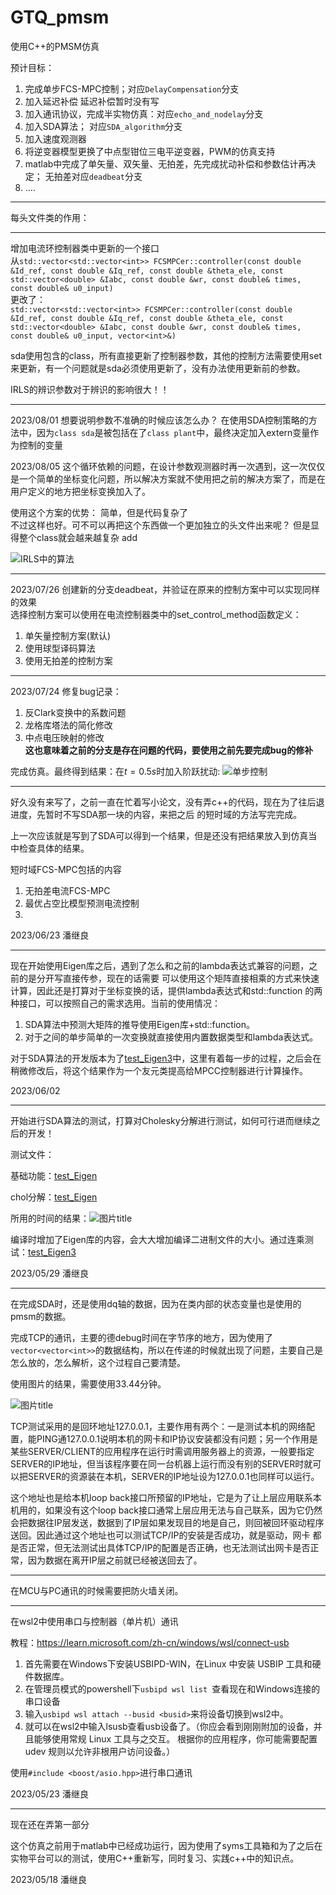 # GTQ_pmsm
使用C++的PMSM仿真

预计目标：
1. 完成单步FCS-MPC控制；对应`DelayCompensation`分支
2. 加入延迟补偿 延迟补偿暂时没有写
3. 加入通讯协议，完成半实物仿真：对应`echo_and_nodelay`分支
4. 加入SDA算法；    对应`SDA_algorithm`分支
5. 加入速度观测器
6. 将逆变器模型更换了中点型钳位三电平逆变器，PWM的仿真支持
7. matlab中完成了单矢量、双矢量、无拍差，先完成扰动补偿和参数估计再决定；      无拍差对应`deadbeat`分支
8. ....

---

每头文件类的作用：

---

增加电流环控制器类中更新的一个接口  
从`std::vector<std::vector<int>> FCSMPCer::controller(const double &Id_ref, const double &Iq_ref, const double &theta_ele,
                                        const std::vector<double> &Iabc, const double &wr, const double& times,
                                         const double& u0_input)`  
   更改了：  
   `std::vector<std::vector<int>> FCSMPCer::controller(const double &Id_ref, const double &Iq_ref, const double &theta_ele,
                                        const std::vector<double> &Iabc, const double &wr, const double& times,
                                         const double& u0_input, vector<int>&)`  

sda使用包含的class，所有直接更新了控制器参数，其他的控制方法需要使用set来更新，有一个问题就是sda必须使用更新了，没有办法使用更新前的参数。

IRLS的辨识参数对于辨识的影响很大！！

---
2023/08/01
想要说明参数不准确的时候应该怎么办？
在使用SDA控制策略的方法中，因为`class sda`是被包括在了`class plant`中，最终决定加入extern变量作为控制的变量

2023/08/05
这个循环依赖的问题，在设计参数观测器时再一次遇到，这一次仅仅是一个简单的坐标变化问题，所以解决方案就不使用把之前的解决方案了，而是在用户定义的地方把坐标变换加入了。

使用这个方案的优势：
简单，但是代码复杂了  
不过这样也好。可不可以再把这个东西做一个更加独立的头文件出来呢？
但是显得整个class就会越来越复杂  add 

![](带有遗忘因子的最小二乘法.png "IRLS中的算法")

---

2023/07/26
创建新的分支deadbeat，并验证在原来的控制方案中可以实现同样的效果  
选择控制方案可以使用在电流控制器类中的set_control_method函数定义：

1. 单矢量控制方案(默认)
2. 使用球型译码算法
3. 使用无拍差的控制方案



---

2023/07/24
修复bug记录：
1. 反Clark变换中的系数问题
2. 龙格库塔法的简化修改
3. 中点电压映射的修改  
**这也意味着之前的分支是存在问题的代码，要使用之前先要完成bug的修补**

完成仿真。最终得到结果：在$t=0.5s$时加入阶跃扰动:
   ![](sda_pmsm.png "单步控制")

---

好久没有来写了，之前一直在忙着写小论文，没有弄c++的代码，现在为了往后退进度，先暂时不写SDA那一块的内容，来把之后
的短时域的方法写完完成。

上一次应该就是写到了SDA可以得到一个结果，但是还没有把结果放入到仿真当中检查具体的结果。

短时域FCS-MPC包括的内容
1. 无拍差电流FCS-MPC
2. 最优占空比模型预测电流控制
3. 

2023/06/23 潘继良


---

现在开始使用Eigen库之后，遇到了怎么和之前的lambda表达式兼容的问题，之前的是分开写直接传参，现在的话需要
可以使用这个矩阵直接相乘的方式来快速计算，因此还是打算对于坐标变换的话，提供lambda表达式和std::function
的两种接口，可以按照自己的需求选用。当前的使用情况：
1.  SDA算法中预测大矩阵的推导使用Eigen库+std::function。
2.  对于之间的单步简单的一次变换就直接使用内置数据类型和lambda表达式。

对于SDA算法的开发版本为了[test_Eigen3](./example/test_Eigen3.cpp)中，这里有着每一步的过程，之后会在稍微修改后，将这个结果作为一个友元类提高给MPCC控制器进行计算操作。

2023/06/02

---

开始进行SDA算法的测试，打算对Cholesky分解进行测试，如何可行进而继续之后的开发！

测试文件： 

基础功能：[test_Eigen](./example/test_Eigen.cpp)

chol分解：[test_Eigen](./example/test_Eigen2.cpp)

所用的时间的结果：![](chol用时对比.png "图片title")

编译时增加了Eigen库的内容，会大大增加编译二进制文件的大小。通过连乘测试：[test_Eigen3](./example/test_Eigen3.cpp)



2023/05/29 潘继良

---

在完成SDA时，还是使用dq轴的数据，因为在类内部的状态变量也是使用的pmsm的数据。

完成TCP的通讯，主要的德debug时间在字节序的地方，因为使用了`vector<vector<int>>`的数据结构，所以在传递的时候就出现了问题，主要自己是怎么放的，怎么解析，这个过程自己要清楚。

使用图片的结果，需要使用33.44分钟。

![](TCP.png "图片title")

TCP测试采用的是回环地址127.0.0.1，主要作用有两个：一是测试本机的网络配置，能PING通127.0.0.1说明本机的网卡和IP协议安装都没有问题；另一个作用是某些SERVER/CLIENT的应用程序在运行时需调用服务器上的资源，一般要指定SERVER的IP地址，但当该程序要在同一台机器上运行而没有别的SERVER时就可以把SERVER的资源装在本机，SERVER的IP地址设为127.0.0.1也同样可以运行。

这个地址也是给本机loop back接口所预留的IP地址，它是为了让上层应用联系本机用的，如果没有这个loop back接口通常上层应用无法与自己联系，因为它仍然会把数据往IP层发送，数据到了IP层如果发现目的地是自己，则回被回环驱动程序送回。因此通过这个地址也可以测试TCP/IP的安装是否成功，就是驱动，网卡 都是否正常，但无法测试出具体TCP/IP的配置是否正确，也无法测试出网卡是否正常，因为数据在离开IP层之前就已经被送回去了。


---

在MCU与PC通讯的时候需要把防火墙关闭。

---

在wsl2中使用串口与控制器（单片机）通讯

教程：https://learn.microsoft.com/zh-cn/windows/wsl/connect-usb

1. 首先需要在Windows下安装USBIPD-WIN，在Linux 中安装 USBIP 工具和硬件数据库。
2. 在管理员模式的powershell下`usbipd wsl list `查看现在和Windows连接的串口设备
3. 输入`usbipd wsl attach --busid <busid>`来将设备切换到wsl2中。
4. 就可以在wsl2中输入lsusb查看usb设备了。（你应会看到刚刚附加的设备，并且能够使用常规 Linux 工具与之交互。 根据你的应用程序，你可能需要配置 udev 规则以允许非根用户访问设备。）


使用`#include <boost/asio.hpp>`进行串口通讯


2023/05/23 潘继良

---

现在还在弄第一部分

这个仿真之前用于matlab中已经成功运行，因为使用了syms工具箱和为了之后在实物平台可以的测试，使用C++重新写，同时复习、实践c++中的知识点。

2023/05/18 潘继良



